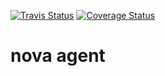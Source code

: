 
[![Travis Status](https://travis-ci.org/oldarmyc/nova-agent.svg?branch=master)](https://travis-ci.org/oldarmyc/nova-agent.svg?branch=master)
[![Coverage Status](https://coveralls.io/repos/github/oldarmyc/nova-agent/badge.svg?branch=master)](https://coveralls.io/github/oldarmyc/nova-agent?branch=master)

# nova agent
